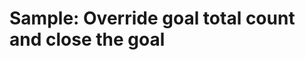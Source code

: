 # Sample: Override goal total count and close the goal

<!-- https://docs.microsoft.com/en-us/dynamics365/customer-engagement/developer/sample-override-goal-total-count-close-goal -->